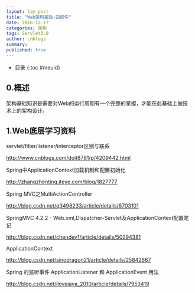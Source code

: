 ```yaml
---
layout: lay_post
title: "Web架构基础-四部件"
date: 2016-12-17
categories: 架构
tags: Servlet3.0
author: cnblogs
summary:
published: true
---
```


* 目录
{:toc #meuid}

## 0.概述

架构基础知识是需要对Web的运行周期有一个完整的掌握，才能在此基础上做技术上的架构设计。
<!-- more -->

## 1.Web底层学习资料

servlet/filter/listener/interceptor区别与联系

http://www.cnblogs.com/doit8791/p/4209442.html

Spring中ApplicationContext加载机制和配置初始化

http://zhangzhenting.iteye.com/blog/1827777

Spring MVC之MultiActionController

http://blog.csdn.net/q3498233/article/details/6703101

SpringMVC 4.2.2 - Web.xml,Dispatcher-Servlet及ApplicationContext配置笔记

http://blog.csdn.net/chendev1/article/details/50294381

ApplicationContext

http://blog.csdn.net/sinodragon21/article/details/25842667

Spring 的监听事件 ApplicationListener 和 ApplicationEvent 用法

http://blog.csdn.net/ilovejava_2010/article/details/7953419